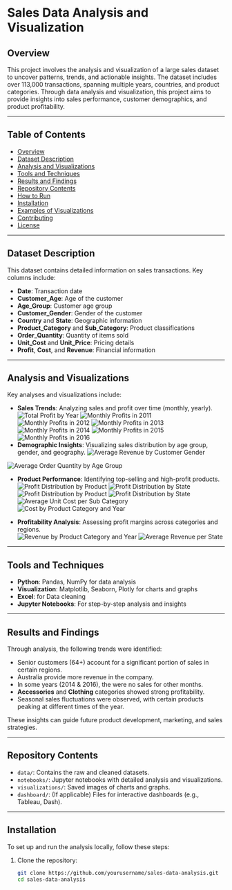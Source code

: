 # Sales Data Analysis and Visualization  

## **Overview**  
This project involves the analysis and visualization of a large sales dataset to uncover patterns, trends, and actionable insights. The dataset includes over 113,000 transactions, spanning multiple years, countries, and product categories. Through data analysis and visualization, this project aims to provide insights into sales performance, customer demographics, and product profitability.

---

## **Table of Contents**  
- [Overview](#overview)  
- [Dataset Description](#dataset-description)  
- [Analysis and Visualizations](#analysis-and-visualizations)  
- [Tools and Techniques](#tools-and-techniques)  
- [Results and Findings](#results-and-findings)  
- [Repository Contents](#repository-contents)  
- [How to Run](#how-to-run)  
- [Installation](#installation)  
- [Examples of Visualizations](#examples-of-visualizations)  
- [Contributing](#contributing)  
- [License](#license)  

---

## **Dataset Description**  
This dataset contains detailed information on sales transactions. Key columns include:  
- **Date**: Transaction date  
- **Customer_Age**: Age of the customer  
- **Age_Group**: Customer age group  
- **Customer_Gender**: Gender of the customer  
- **Country** and **State**: Geographic information  
- **Product_Category** and **Sub_Category**: Product classifications  
- **Order_Quantity**: Quantity of items sold  
- **Unit_Cost** and **Unit_Price**: Pricing details  
- **Profit**, **Cost**, and **Revenue**: Financial information  

---

## **Analysis and Visualizations**  
Key analyses and visualizations include:  
- **Sales Trends**: Analyzing sales and profit over time (monthly, yearly).
  ![Total Profit by Year](https://github.com/user-attachments/assets/6c833e7b-40de-4434-9329-d87a4fdd7aac)
  ![Monthly Profits in 2011](https://github.com/user-attachments/assets/b5f5e905-244e-430e-b760-99c17a57f1cd)
  ![Monthly Profits in 2012](https://github.com/user-attachments/assets/dfbf12b0-f43a-4779-8af6-5e7fef3e15eb)
![Monthly Profits in 2013](https://github.com/user-attachments/assets/056320f8-37de-4ed4-a372-03148b9ff522)
![Monthly Profits in 2014](https://github.com/user-attachments/assets/0ecae7e2-45a6-4cc0-b559-ff58ddb786e7)
![Monthly Profits in 2015](https://github.com/user-attachments/assets/b11993ba-51c7-4586-9764-d363f79d7d69)
![Monthly Profits in 2016](https://github.com/user-attachments/assets/dd145001-32ba-4a48-b40d-3b7f40db7c79)
- **Demographic Insights**: Visualizing sales distribution by age group, gender, and geography.
![Average Revenue by Customer Gender](https://github.com/user-attachments/assets/28660098-01d7-4544-8cbe-24261915d61e)

![Average Order Quantity by Age Group](https://github.com/user-attachments/assets/26ce7681-9a13-49fd-ba9c-00a03d6ae2a4)

- **Product Performance**: Identifying top-selling and high-profit products.  ![Profit Distribution by Product](https://github.com/user-attachments/assets/3d12d5d8-1aaf-400a-b0f3-82c479fec494)
![Profit Distribution by State](https://github.com/user-attachments/assets/9e5e247b-3990-4f37-b8be-5afcff3c85b8)
![Profit Distribution by Product](https://github.com/user-attachments/assets/3d12d5d8-1aaf-400a-b0f3-82c479fec494)
![Profit Distribution by State](https://github.com/user-attachments/assets/9e5e247b-3990-4f37-b8be-5afcff3c85b8)
![Average Unit Cost per Sub Category](https://github.com/user-attachments/assets/c7fd13da-85b2-497a-a82b-faccd68faf1f)
![Cost by Product Category and Year](https://github.com/user-attachments/assets/8fbda488-f09d-49ac-8f9d-d7074044a3d4)

- **Profitability Analysis**: Assessing profit margins across categories and regions.  
![Revenue by Product Category and Year](https://github.com/user-attachments/assets/139683ee-0ffc-4c50-ae46-bf52f43dcdf7)
![Average Revenue per State](https://github.com/user-attachments/assets/cf94b877-25f6-4de4-a1fa-53f0b1cbd7e9)

---

## **Tools and Techniques**  
- **Python**: Pandas, NumPy for data analysis  
- **Visualization**: Matplotlib, Seaborn, Plotly for charts and graphs
- **Excel**: for Data cleaning
- **Jupyter Notebooks**: For step-by-step analysis and insights  

---

## **Results and Findings**  
Through analysis, the following trends were identified:  
- Senior customers (64+) account for a significant portion of sales in certain regions.
- Australia provide more revenue in the company.
- In some years (2014 & 2016), the were no sales for other months.
- **Accessories** and **Clothing** categories showed strong profitability.  
- Seasonal sales fluctuations were observed, with certain products peaking at different times of the year.  

These insights can guide future product development, marketing, and sales strategies.  

---

## **Repository Contents**  
- `data/`: Contains the raw and cleaned datasets.  
- `notebooks/`: Jupyter notebooks with detailed analysis and visualizations.  
- `visualizations/`: Saved images of charts and graphs.  
- `dashboard/`: (If applicable) Files for interactive dashboards (e.g., Tableau, Dash).  

---

## **Installation**  
To set up and run the analysis locally, follow these steps:  
1. Clone the repository:  
   ```bash  
   git clone https://github.com/yourusername/sales-data-analysis.git  
   cd sales-data-analysis  
